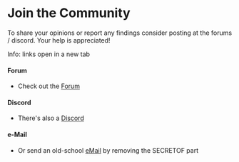 ﻿# Join the Community

To share your opinions or report any findings consider posting at the forums / discord.
Your help is appreciated! 

Info: links open in a new tab

#### Forum
* Check out the <a href="http://forum.xeth.de" target=_>Forum</a>

#### Discord
* There's also a <a href="https://discord.gg/s4wTHQgxae" target=_>Discord</a>

#### e-Mail
* Or send an old-school <a href="mailto:evermore@SECRETOFxeth.de?Subject=Format%20Exploration%20Projekt">eMail</a> by removing the SECRETOF part